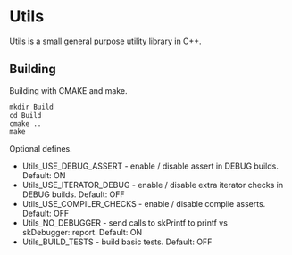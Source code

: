 # Utils

Utils is a small general purpose utility library in C++.


## Building

Building with CMAKE and make.

```txt
mkdir Build
cd Build
cmake ..
make
```

Optional defines.

+ Utils_USE_DEBUG_ASSERT - enable / disable assert in DEBUG builds. Default: ON
+ Utils_USE_ITERATOR_DEBUG - enable / disable extra iterator checks in DEBUG builds. Default: OFF
+ Utils_USE_COMPILER_CHECKS - enable / disable compile asserts. Default: OFF
+ Utils_NO_DEBUGGER - send calls to skPrintf to printf vs skDebugger::report. Default: ON
+ Utils_BUILD_TESTS - build basic tests. Default: OFF